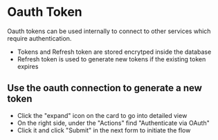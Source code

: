 # Oauth Token

Oauth tokens can be used internally to connect to other services which require authentication.

- Tokens and Refresh token are stored encrytped inside the database
- Refresh token is used to generate new tokens if the existing token expires

## Use the oauth connection to generate a new token

- Click the "expand" icon on the card to go into detailed view
- On the right side, under the "Actions" find "Authenticate via OAuth"
- Click it and click "Submit" in the next form to initiate the flow

